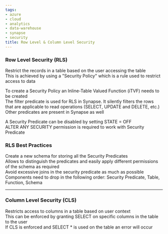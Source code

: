 ```yaml
---
tags:
- azure
- cloud
- analytics
- data-warehouse
- synapse
- security
title: Row Level & Column Level Security
---
```


### Row Level Security (RLS)

Restrict the records in a table based on the user accessing the table  
This is achieved by using a "Security Policy" which is a rule used to restrict access to data

To create a Security Policy an Inline-Table Valued Function (iTVF) needs to be created  
The filter predicate is used for RLS in Synapse. It silently filters the rows that are applicable to read operations (SELECT, UPDATE and DELETE, etc.)  
Other predicates are present in Synapse as well

A Security Predicate can be disabled by setting STATE = OFF  
ALTER ANY SECURITY permission is required to work with Security Predicate

### RLS Best Practices

Create a new schema for storing all the Security Predicates  
Allows to distinguish the predicates and easily apply different permissions of the schema as required  
Avoid excessive joins in the security predicate as much as possible  
Components need to drop in the following order: Security Predicate, Table, Function, Schema

---

### Column Level Security (CLS)

Restricts access to columns in a table based on user context  
This can be enforced by granting SELECT on specific columns in the table to the user  
If CLS is enforced and SELECT * is used on the table an error will occur
